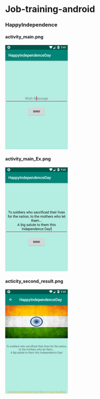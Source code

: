 # Job-training-android
<h3>HappyIndependence</h3>

<h4>activity_main.png</h4>
<img src="screenshot/activity_main.png" width=200 ,height=200 />

<h4>activity_main_Ex.png</h4>
<img src="screenshot/activity_main_Ex.png" width=200 ,height=200 />

<h4>acticity_second_result.png</h4>
<img src="screenshot/acticity_second_result.png" width=200 ,height=200 />
